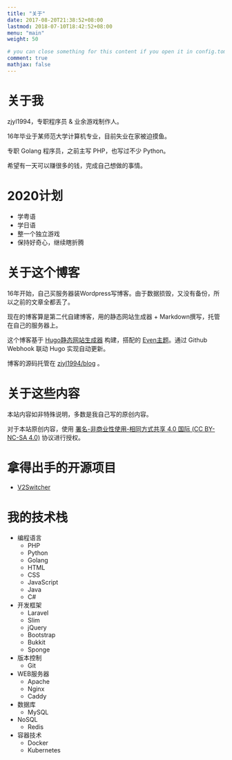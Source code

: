 ```yaml
---
title: "关于"
date: 2017-08-20T21:38:52+08:00
lastmod: 2018-07-10T18:42:52+08:00
menu: "main"
weight: 50

# you can close something for this content if you open it in config.toml.
comment: true
mathjax: false
---
```


# 关于我

zjyl1994，专职程序员 & 业余游戏制作人。

16年毕业于某师范大学计算机专业，目前失业在家被迫摸鱼。

专职 Golang 程序员，之前主写 PHP，也写过不少 Python。

希望有一天可以赚很多的钱，完成自己想做的事情。

# 2020计划

- 学粤语
- 学日语
- 整一个独立游戏
- 保持好奇心，继续瞎折腾

# 关于这个博客

16年开始，自己买服务器装Wordpress写博客。由于数据损毁，又没有备份，所以之前的文章全都丢了。

现在的博客算是第二代自建博客，用的静态网站生成器 + Markdown撰写，托管在自己的服务器上。

这个博客基于 [Hugo静态网站生成器](https://gohugo.io/) 构建，搭配的 [Even主题](https://themes.gohugo.io/hugo-theme-even/)。通过 Github Webhook 联动 Hugo 实现自动更新。

博客的源码托管在 [zjyl1994/blog](https://github.com/zjyl1994/blog) 。

# 关于这些内容

本站内容如非特殊说明，多数是我自己写的原创内容。

对于本站原创内容，使用 [署名-非商业性使用-相同方式共享 4.0 国际 (CC BY-NC-SA 4.0)](https://creativecommons.org/licenses/by-nc-sa/4.0/deed.zh) 协议进行授权。

# 拿得出手的开源项目

- [V2Switcher](https://github.com/zjyl1994/V2Switcher)

# 我的技术栈

- 编程语言
    - PHP
    - Python
    - Golang
    - HTML
    - CSS
    - JavaScript
    - Java
    - C#
- 开发框架
    - Laravel
    - Slim
    - jQuery
    - Bootstrap
    - Bukkit
    - Sponge
- 版本控制
    - Git
- WEB服务器
    - Apache
    - Nginx
    - Caddy
- 数据库
    - MySQL
- NoSQL
    - Redis
- 容器技术
    - Docker
    - Kubernetes